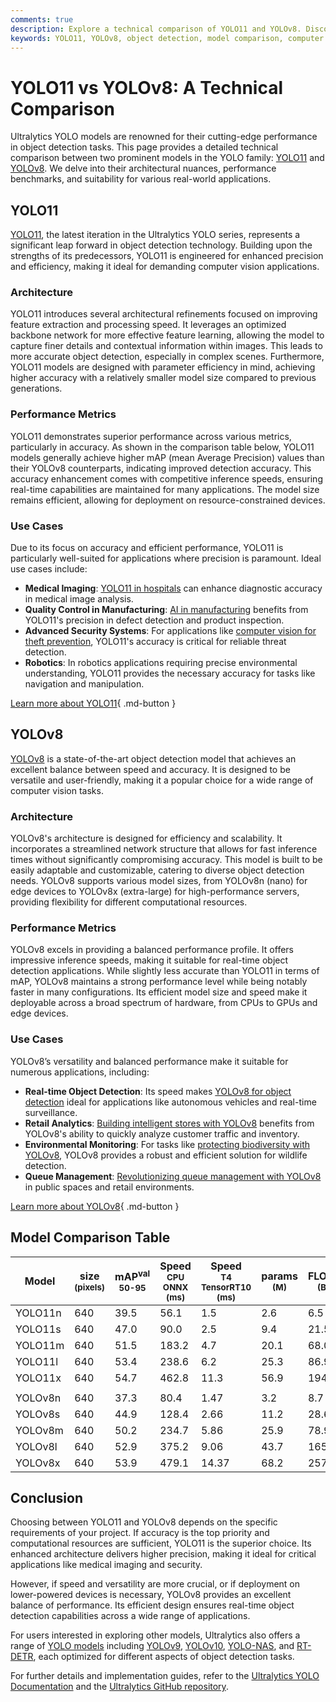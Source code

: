 ```yaml
---
comments: true
description: Explore a technical comparison of YOLO11 and YOLOv8. Discover their performance, architecture, and best use cases for object detection.
keywords: YOLO11, YOLOv8, object detection, model comparison, computer vision, Ultralytics, AI performance metrics, advanced AI models
---
```


# YOLO11 vs YOLOv8: A Technical Comparison

Ultralytics YOLO models are renowned for their cutting-edge performance in object detection tasks. This page provides a detailed technical comparison between two prominent models in the YOLO family: [YOLO11](https://docs.ultralytics.com/models/yolo11/) and [YOLOv8](https://docs.ultralytics.com/models/yolov8/). We delve into their architectural nuances, performance benchmarks, and suitability for various real-world applications.

<script async src="https://cdn.jsdelivr.net/npm/chart.js@3.9.1/dist/chart.min.js"></script>
<script defer src="../../javascript/benchmark.js"></script>

<canvas id="modelComparisonChart" width="1024" height="400" active-models='["YOLO11", "YOLOv8"]'></canvas>

## YOLO11

[YOLO11](https://docs.ultralytics.com/models/yolo11/), the latest iteration in the Ultralytics YOLO series, represents a significant leap forward in object detection technology. Building upon the strengths of its predecessors, YOLO11 is engineered for enhanced precision and efficiency, making it ideal for demanding computer vision applications.

### Architecture

YOLO11 introduces several architectural refinements focused on improving feature extraction and processing speed. It leverages an optimized backbone network for more effective feature learning, allowing the model to capture finer details and contextual information within images. This leads to more accurate object detection, especially in complex scenes. Furthermore, YOLO11 models are designed with parameter efficiency in mind, achieving higher accuracy with a relatively smaller model size compared to previous generations.

### Performance Metrics

YOLO11 demonstrates superior performance across various metrics, particularly in accuracy. As shown in the comparison table below, YOLO11 models generally achieve higher mAP (mean Average Precision) values than their YOLOv8 counterparts, indicating improved detection accuracy. This accuracy enhancement comes with competitive inference speeds, ensuring real-time capabilities are maintained for many applications. The model size remains efficient, allowing for deployment on resource-constrained devices.

### Use Cases

Due to its focus on accuracy and efficient performance, YOLO11 is particularly well-suited for applications where precision is paramount. Ideal use cases include:

- **Medical Imaging**: [YOLO11 in hospitals](https://www.ultralytics.com/blog/ultralytics-yolo11-in-hospitals-advancing-healthcare-with-computer-vision) can enhance diagnostic accuracy in medical image analysis.
- **Quality Control in Manufacturing**: [AI in manufacturing](https://www.ultralytics.com/solutions/ai-in-manufacturing) benefits from YOLO11's precision in defect detection and product inspection.
- **Advanced Security Systems**: For applications like [computer vision for theft prevention](https://www.ultralytics.com/blog/computer-vision-for-theft-prevention-enhancing-security), YOLO11's accuracy is critical for reliable threat detection.
- **Robotics**: In robotics applications requiring precise environmental understanding, YOLO11 provides the necessary accuracy for tasks like navigation and manipulation.

[Learn more about YOLO11](https://docs.ultralytics.com/models/yolo11/){ .md-button }

## YOLOv8

[YOLOv8](https://docs.ultralytics.com/models/yolov8/) is a state-of-the-art object detection model that achieves an excellent balance between speed and accuracy. It is designed to be versatile and user-friendly, making it a popular choice for a wide range of computer vision tasks.

### Architecture

YOLOv8's architecture is designed for efficiency and scalability. It incorporates a streamlined network structure that allows for fast inference times without significantly compromising accuracy. This model is built to be easily adaptable and customizable, catering to diverse object detection needs. YOLOv8 supports various model sizes, from YOLOv8n (nano) for edge devices to YOLOv8x (extra-large) for high-performance servers, providing flexibility for different computational resources.

### Performance Metrics

YOLOv8 excels in providing a balanced performance profile. It offers impressive inference speeds, making it suitable for real-time object detection applications. While slightly less accurate than YOLO11 in terms of mAP, YOLOv8 maintains a strong performance level while being notably faster in many configurations. Its efficient model size and speed make it deployable across a broad spectrum of hardware, from CPUs to GPUs and edge devices.

### Use Cases

YOLOv8’s versatility and balanced performance make it suitable for numerous applications, including:

- **Real-time Object Detection**: Its speed makes [YOLOv8 for object detection](https://www.ultralytics.com/blog/object-detection-with-a-pre-trained-ultralytics-yolov8-model) ideal for applications like autonomous vehicles and real-time surveillance.
- **Retail Analytics**: [Building intelligent stores with YOLOv8](https://www.ultralytics.com/event/build-intelligent-stores-with-ultralytics-yolov8-and-seeed-studio) benefits from YOLOv8's ability to quickly analyze customer traffic and inventory.
- **Environmental Monitoring**: For tasks like [protecting biodiversity with YOLOv8](https://www.ultralytics.com/blog/protecting-biodiversity-the-kashmir-world-foundations-success-story-with-yolov5-and-yolov8), YOLOv8 provides a robust and efficient solution for wildlife detection.
- **Queue Management**: [Revolutionizing queue management with YOLOv8](https://www.ultralytics.com/blog/revolutionizing-queue-management-with-ultralytics-yolov8-and-openvino) in public spaces and retail environments.

[Learn more about YOLOv8](https://docs.ultralytics.com/models/yolov8/){ .md-button }

## Model Comparison Table

| Model   | size<br><sup>(pixels) | mAP<sup>val<br>50-95 | Speed<br><sup>CPU ONNX<br>(ms) | Speed<br><sup>T4 TensorRT10<br>(ms) | params<br><sup>(M) | FLOPs<br><sup>(B) |
| ------- | --------------------- | -------------------- | ------------------------------ | ----------------------------------- | ------------------ | ----------------- |
| YOLO11n | 640                   | 39.5                 | 56.1                           | 1.5                                 | 2.6                | 6.5               |
| YOLO11s | 640                   | 47.0                 | 90.0                           | 2.5                                 | 9.4                | 21.5              |
| YOLO11m | 640                   | 51.5                 | 183.2                          | 4.7                                 | 20.1               | 68.0              |
| YOLO11l | 640                   | 53.4                 | 238.6                          | 6.2                                 | 25.3               | 86.9              |
| YOLO11x | 640                   | 54.7                 | 462.8                          | 11.3                                | 56.9               | 194.9             |
|         |                       |                      |                                |                                     |                    |                   |
| YOLOv8n | 640                   | 37.3                 | 80.4                           | 1.47                                | 3.2                | 8.7               |
| YOLOv8s | 640                   | 44.9                 | 128.4                          | 2.66                                | 11.2               | 28.6              |
| YOLOv8m | 640                   | 50.2                 | 234.7                          | 5.86                                | 25.9               | 78.9              |
| YOLOv8l | 640                   | 52.9                 | 375.2                          | 9.06                                | 43.7               | 165.2             |
| YOLOv8x | 640                   | 53.9                 | 479.1                          | 14.37                               | 68.2               | 257.8             |

## Conclusion

Choosing between YOLO11 and YOLOv8 depends on the specific requirements of your project. If accuracy is the top priority and computational resources are sufficient, YOLO11 is the superior choice. Its enhanced architecture delivers higher precision, making it ideal for critical applications like medical imaging and security.

However, if speed and versatility are more crucial, or if deployment on lower-powered devices is necessary, YOLOv8 provides an excellent balance of performance. Its efficient design ensures real-time object detection capabilities across a wide range of applications.

For users interested in exploring other models, Ultralytics also offers a range of [YOLO models](https://docs.ultralytics.com/models/) including [YOLOv9](https://docs.ultralytics.com/models/yolov9/), [YOLOv10](https://docs.ultralytics.com/models/yolov10/), [YOLO-NAS](https://docs.ultralytics.com/models/yolo-nas/), and [RT-DETR](https://docs.ultralytics.com/models/rtdetr/), each optimized for different aspects of object detection tasks.

For further details and implementation guides, refer to the [Ultralytics YOLO Documentation](https://docs.ultralytics.com/guides/) and the [Ultralytics GitHub repository](https://github.com/ultralytics/ultralytics).
